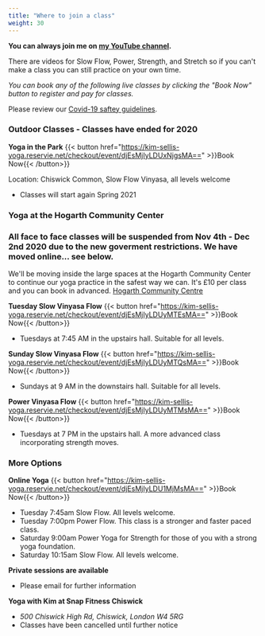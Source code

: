 ```yaml
---
title: "Where to join a class"
weight: 30
---
```


**You can always join me on [my YouTube channel](https://www.youtube.com/channel/UCHH2vOSl0Qxpv7Lw9wv45Sg).**

There are videos for Slow Flow, Power, Strength, and Stretch so if you can't make a class you can still practice on your own time. 


_You can book any of the following live classes by clicking the "Book Now" button to register and pay for classes._

Please review our [Covid-19 saftey guidelines](https://kimsellis.com/pages/covid/).


### Outdoor Classes - Classes have ended for 2020

**Yoga in the Park** {{< button href="https://kim-sellis-yoga.reservie.net/checkout/event/djEsMjIyLDUxNjgsMA==" >}}Book Now{{< /button>}}
 
 
Location: Chiswick Common, Slow Flow Vinyasa, all levels welcome
  - Classes will start again Spring 2021


### Yoga at the Hogarth Community Center
### All face to face classes will be suspended from Nov 4th - Dec 2nd 2020 due to the new goverment restrictions.  We have moved online... see below.
We'll be moving inside the large spaces at the Hogarth Community Center to continue our yoga practice in the safest way we can. It's £10 per class and you can book in advanced. [Hogarth Community Centre](https://hogarthtrust.org.uk)

**Tuesday Slow Vinyasa Flow** {{< button href="https://kim-sellis-yoga.reservie.net/checkout/event/djEsMjIyLDUyMTEsMA==" >}}Book Now{{< /button>}}

 - Tuesdays at 7:45 AM in the upstairs hall.  Suitable for all levels. 

**Sunday Slow Vinyasa Flow** {{< button href="https://kim-sellis-yoga.reservie.net/checkout/event/djEsMjIyLDUyMTQsMA==" >}}Book Now{{< /button>}}

 - Sundays at 9 AM in the downstairs hall.  Suitable for all levels. 

**Power Vinyasa Flow** {{< button href="https://kim-sellis-yoga.reservie.net/checkout/event/djEsMjIyLDUyMTMsMA==" >}}Book Now{{< /button>}}

 - Tuesdays at 7 PM in the upstairs hall.  A more advanced class incorporating strength moves. 


### More Options

**Online Yoga** {{< button href="https://kim-sellis-yoga.reservie.net/checkout/event/djEsMjIyLDU1MjMsMA==" >}}Book Now{{< /button>}}

  - Tuesday 7:45am Slow Flow. All levels welcome.
  - Tuesday 7:00pm Power Flow. This class is a stronger and faster paced class.  
  - Saturday 9:00am Power Yoga for Strength for those of you with a strong yoga foundation.
  - Saturday 10:15am Slow Flow.  All levels welcome.
    
**Private sessions are available**
 - Please email for further information

**Yoga with Kim at Snap Fitness Chiswick** 
  - _500 Chiswick High Rd, Chiswick, London W4 5RG_
  - Classes have been cancelled until further notice 
    
    
